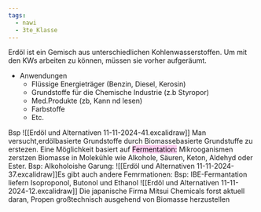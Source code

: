 ```yaml
---
tags:
  - nawi
  - 3te_Klasse
---
```

Erdöl ist ein Gemisch aus unterschiedlichen Kohlenwasserstoffen. Um mit den KWs arbeiten zu können, müssen sie vorher aufgeräumt.
- Anwendungen
	- Flüssige Energieträger (Benzin, Diesel, Kerosin)
	- Grundstoffe für die Chemische Industrie (z.b Styropor)
	- Med.Produkte (zb, Kann nd lesen)
	- Farbstoffe
	- Etc.
	
Bsp
![[Erdöl und Alternativen 11-11-2024-41.excalidraw]]
Man versucht,erdölbasierte Grundstoffe durch Biomassebasierte Grundstuffe zu erstezen. Eine Möglichkeit basiert auf <mark style="background: #FFB8EBA6;">Fermentation:</mark>
Mikrooganismen zerstzen Biomasse in Molekühle wie Alkohole, Säuren, Keton, Aldehyd oder Ester.
Bsp: Alkoholoishe Garung:
![[Erdöl und Alternativen 11-11-2024-37.excalidraw]]Es gibt auch andere Femrmationen: 
Bsp:  IBE-Fermantation liefern Isoproponol, Butonol und Ethanol
![[Erdöl und Alternativen 11-11-2024-12.excalidraw]]
Die japanische Firma Mitsui Chemicals forst aktuell daran, Propen großtechnisch ausgehend von Biomasse herzustellen
